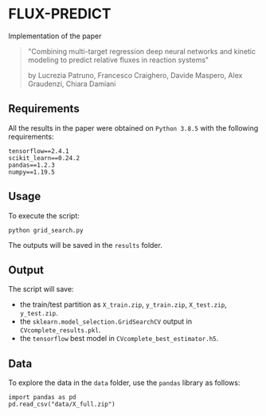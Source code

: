 # FLUX-PREDICT

Implementation of the paper

> "Combining multi-target regression deep neural networks and kinetic modeling to predict relative fluxes in reaction systems"
> 
> by Lucrezia Patruno, Francesco Craighero, Davide Maspero, Alex Graudenzi, Chiara Damiani

## Requirements

All the results in the paper were obtained on `Python 3.8.5` with the following requirements:

```
tensorflow==2.4.1
scikit_learn==0.24.2
pandas==1.2.3
numpy==1.19.5
```

## Usage

To execute the script:

```
python grid_search.py
```

The outputs will be saved in the `results` folder.

## Output

The script will save:
- the train/test partition as `X_train.zip`, `y_train.zip`, `X_test.zip`, `y_test.zip`.
- the `sklearn.model_selection.GridSearchCV` output in `CVcomplete_results.pkl`.
- the `tensorflow` best model in `CVcomplete_best_estimator.h5`.

## Data

To explore the data in the `data` folder, use the `pandas` library as follows:

```
import pandas as pd
pd.read_csv("data/X_full.zip")
```

